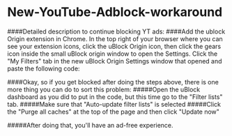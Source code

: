 # New-YouTube-Adblock-workaround
####Detailed description to continue blocking YT ads:
####⁠Add the ublock Origin extension in Chrome. In the top right of your browser where you can see your extension icons, click the uBlock Origin icon, then click the gears icon inside the small uBlock origin window to open the Settings. ⁠Click the "My Filters" tab in the new uBlock Origin Settings window that opened and paste the following code:


####Okay, so if you get blocked after doing the steps above, there is one more thing you can do to sort this problem:
#####Open the uBlock dashboard as you did to put in the code, but this time go to the "Filter lists" tab.
#####Make sure that "Auto-update filter lists" is selected
#####Click the "Purge all caches" at the top of the page and then click "Update now"

#####After doing that, you'll have an ad-free experience.
